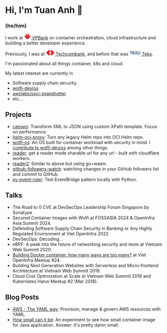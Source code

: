 # Hi, I'm Tuan Anh 👋

### (he/him)

I work at [<img src="./assets/vpbank.svg" alt="VPBank" height="18" /> VPBank](https://www.vpbank.com.vn/ca-nhan) on container orchestration, cloud infrastructure and building a better developer experience.

Previously, I was at  [<img src="./assets/tcb.svg" alt="Techcombank" height="18" /> Techcombank](https://techcombank.com), and before that was [<img src="./assets/teko.svg" alt="Teko" height="18" /> Teko](https://teko.vn).

I'm passionated about all things container, k8s and cloud.

My latest interest are currently in

- Software supply chain security.
- [wolfi-dev/os](https://github.com/wolfi-dev/os)
- [awslabs/soci-snapshotter](https://github.com/awslabs/soci-snapshotter)
- etc...

## Projects

- [camaro](https://github.com/tuananh/camaro): Transform XML to JSON using custom XPath template. Focus on performance.
- [helm-oci-proxy](https://github.com/tuananh/helm-oci-proxy): Turn any legacy Helm repo into OCI Helm repo.
- [wolfi-os](https://github.com/wolfi-dev/os): An OS built for container workload with security in mind. I [contribute to wolfi-dev/os](https://github.com/wolfi-dev/os/commits?author=tuananh) among other things.
- [reader](https://github.com/tuananh/reader):  get a reader mode sharable url for any url - built with cloudflare workers.
- [reader2](https://github.com/tuananh/reader2): Similar to above but using go+wasm.
- [github-followers-watch](https://github.com/tuananh/github-followers-watch): watching changes in your GitHub followers list and commit to GitHub.
- [py-event-ruler](https://github.com/tuananh/py-event-ruler): Test EventBridge pattern locally with Python.

## Talks

- The Road to 0 CVE at DevSecOps Leadership Forum Singapore by Sonatype
- Secured Container Images with Wolfi at FOSSASIA 2024 & OpenInfra Asia Summit 2024.
- Defending Software Supply Chain Security in Banking or Any Highly Regulated Environment at Viet OpenInfra 2022
- DevSecOps: Decoding…
- eBPF: A peek into the future of networking security and more at Vietnam Web Summit 2020.
- [Building Docker container: how many ways are too many?](https://www.facebook.com/VietOpenInfra/videos/357437918554003/) at Viet OpenInfra Meetup #24.
- Building Next Generation Websites with Serverless and Micro-frontend Architecture at Vietnam Web Summit 2019.
- Cloud Cost Optimization at Scale at Vietnam Web Summit 2018 and Kubernetes Hanoi Meetup #2 (Mar 2018).

## Blog Posts

- [AWS - The YAML way](https://github.com/tuananh/aws-the-yaml-way): Provision, manage & govern AWS resources with YAML.
- [How small can it be](https://github.com/tuananh/how-small-can-it-be): An experiment to see how small container image for Java application. Answer: it's pretty damn small.
